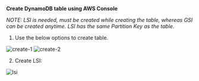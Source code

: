 **Create DynamoDB table using AWS Console**

_NOTE: LSI is needed, must be created while creating the table, whereas GSI can be created anytime. LSI has the same Partition Key as the table._
1. Use the below options to create table.

![create-1](https://user-images.githubusercontent.com/26769575/98444247-9a8fd480-2136-11eb-81c5-bc1841be1a94.JPG)
![create-2](https://user-images.githubusercontent.com/26769575/98444254-9fed1f00-2136-11eb-98dc-c339e20e7526.JPG)

2. Create LSI:

![lsi](https://user-images.githubusercontent.com/26769575/98444259-aaa7b400-2136-11eb-94f4-bdeec1360bbe.JPG)
